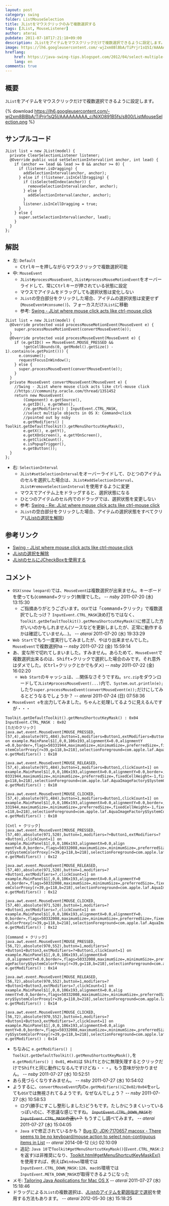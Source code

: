 ```yaml
---
layout: post
category: swing
folder: ListMouseSelection
title: JListをマウスクリックのみで複数選択する
tags: [JList, MouseListener]
author: aterai
pubdate: 2011-07-18T17:21:18+09:00
description: JListをアイテムをマウスクリックだけで複数選択できるように設定します。
image: https://lh6.googleusercontent.com/-wj2xm8BlBbA/TiPrjr1sQ5I/AAAAAAAAA_c/NiXO891B5fs/s800/ListMouseSelection.png
hreflang:
    href: https://java-swing-tips.blogspot.com/2012/04/select-multiple-items-in-jlist-by.html
    lang: en
comments: true
---
```

## 概要
`JList`をアイテムをマウスクリックだけで複数選択できるように設定します。

{% download https://lh6.googleusercontent.com/-wj2xm8BlBbA/TiPrjr1sQ5I/AAAAAAAAA_c/NiXO891B5fs/s800/ListMouseSelection.png %}

## サンプルコード
<pre class="prettyprint"><code>JList list = new JList(model) {
  private ClearSelectionListener listener;
  @Override public void setSelectionInterval(int anchor, int lead) {
    if (anchor == lead &amp;&amp; lead &gt;= 0 &amp;&amp; anchor &gt;= 0) {
      if (listener.isDragging) {
        addSelectionInterval(anchor, anchor);
      } else if (!listener.isInCellDragging) {
        if (isSelectedIndex(anchor)) {
          removeSelectionInterval(anchor, anchor);
        } else {
          addSelectionInterval(anchor, anchor);
        }
        listener.isInCellDragging = true;
      }
    } else {
      super.setSelectionInterval(anchor, lead);
    }
  }
};
</code></pre>

## 解説
- 左: `Default`
    - <kbd>Ctrl</kbd>キーを押しながらマウスクリックで複数選択可能
- 中: `MouseEvent`
    - `JList#processMouseEvent`, `JList#processMouseMotionEvent`をオーバーライドして、常に<kbd>Ctrl</kbd>キーが押されている状態に設定
    - マウスでアイテムをドラッグしても選択状態は変化しない
    - `JList`の空白部分をクリックした場合、アイテムの選択状態は変更せず(`MouseEvent#consume()`)、フォーカスだけ`JList`に移動
    - 参考: [Swing - JList where mouse click acts like ctrl-mouse click](https://community.oracle.com/thread/1351452)

<!-- dummy comment line for breaking list -->

<pre class="prettyprint"><code>JList list = new JList(model) {
  @Override protected void processMouseMotionEvent(MouseEvent e) {
    super.processMouseMotionEvent(convertMouseEvent(e));
  }
  @Override protected void processMouseEvent(MouseEvent e) {
    if (e.getID() == MouseEvent.MOUSE_PRESSED &amp;&amp;
        !getCellBounds(0, getModel().getSize() - 1).contains(e.getPoint())) {
      e.consume();
      requestFocusInWindow();
    } else {
      super.processMouseEvent(convertMouseEvent(e));
    }
  }
  private MouseEvent convertMouseEvent(MouseEvent e) {
    //Swing - JList where mouse click acts like ctrl-mouse click
    //https://community.oracle.com/thread/1351452
    return new MouseEvent(
        (Component) e.getSource(),
        e.getID(), e.getWhen(),
        //e.getModifiers() | InputEvent.CTRL_MASK,
        //select multiple objects in OS X: Command+click
        //pointed out by nsby
        e.getModifiers() | Toolkit.getDefaultToolkit().getMenuShortcutKeyMask(),
        e.getX(), e.getY(),
        e.getXOnScreen(), e.getYOnScreen(),
        e.getClickCount(),
        e.isPopupTrigger(),
        e.getButton());
  }
};
</code></pre>

- 右: `SelectionInterval`
    - `JList#setSelectionInterval`をオーバーライドして、ひとつのアイテムのセルを選択した場合は、`JList#addSelectionInterval`、`JList#removeSelectionInterval`を使用するように変更
    - マウスでアイテム上をドラッグすると、選択状態になる
    - ひとつのアイテムのセル内でのドラッグでは、選択状態を変更しない
    - 参考: [Swing - Re: JList where mouse click acts like ctrl-mouse click](https://community.oracle.com/thread/1351452#5694413)
    - `JList`の空白部分をクリックした場合、アイテムの選択状態をすべてクリア([JListの選択を解除](https://ateraimemo.com/Swing/ClearSelection.html))

<!-- dummy comment line for breaking list -->

## 参考リンク
- [Swing - JList where mouse click acts like ctrl-mouse click](https://community.oracle.com/thread/1351452)
- [JListの選択を解除](https://ateraimemo.com/Swing/ClearSelection.html)
- [JListのセルにJCheckBoxを使用する](https://ateraimemo.com/Swing/CheckBoxCellList.html)

<!-- dummy comment line for breaking list -->

## コメント
- `OSX(snow leopard)`では、`MouseEvent`は複数選択が出来ません。キーボードを使っても(<kbd>command</kbd>+クリック)無理でした。 -- *nsby* 2011-07-20 (水) 13:15:30
    - ご指摘ありがとうございます。`OSX`では「<kbd>command</kbd>+クリック」で複数選択でしたっけ？ `InputEvent.CTRL_MASK`決め打ちではなく、`Toolkit.getDefaultToolkit().getMenuShortcutKeyMask()`に修正した方がいいのかもしれません(ソースなどを更新しましたが、正常に動作するかは確認していません…)。 -- *aterai* 2011-07-20 (水) 19:33:29
- `Web Start`でもう一度実行してみましたが、やはり出来ませんでした。`MouseEvent`で複数選択ha -- *nsby* 2011-07-22 (金) 15:59:14
- あ、変な所で切れてしまいました。すみません。あらためて、`MouseEvent`で複数選択出来るのは、<kbd>Shift</kbd>+クリックで選択した場合のみです。それ意外はダメでした。(<kbd>Ctrl</kbd>+クリックとかでもダメ) -- *nsby* 2011-07-22 (金) 16:02:20
    - `Web Start`のキャッシュは、…関係なさそうですね。`src.zip`をダウンロードして`JList#processMouseEvent(...)`内で、`System.out.println(e);`したり`super.processMouseEvent(convertMouseEvent(e));`だけにしてみるとどうなるでしょうか？ -- *aterai* 2011-07-24 (日) 07:58:36
- `MouseEvent e`を出力してみました。ちゃんと処理してるように見えるんですが・・・

<!-- dummy comment line for breaking list -->

<pre class="prettyprint"><code>Toolkit.getDefaultToolkit().getMenuShortcutKeyMask() : 0x04 InputEvent.CTRL_MASK : 0x02
[ただのクリック]
java.awt.event.MouseEvent[MOUSE_PRESSED,(57,4),absolute(971,484),button=1,modifiers=Button1,extModifiers=Button1,clickCount=1] on example.MainPanel$1[,0,0,106x193,alignmentX=0.0,alignmentY
=0.0,border=,flags=50331944,maximumSize=,minimumSize=,preferredSize=,fixedCellHeight=-1,fixedCellWidth=-1,horizontalScrollIncrement=-1,selectionBackground=com.apple.laf.AquaImageFactory$Sy
stemColorProxy[r=39,g=118,b=218],selectionForeground=com.apple.laf.AquaImageFactory$SystemColorProxy[r=255,g=255,b=255],visibleRowCount=8,layoutOrientation=0] e.getModifiers() : 0x10

java.awt.event.MouseEvent[MOUSE_RELEASED,(57,4),absolute(971,484),button=1,modifiers=Button1,clickCount=1] on example.MainPanel$1[,0,0,106x193,alignmentX=0.0,alignmentY=0.0,border=,flags=5
0331944,maximumSize=,minimumSize=,preferredSize=,fixedCellHeight=-1,fixedCellWidth=-1,horizontalScrollIncrement=-1,selectionBackground=com.apple.laf.AquaImageFactory$SystemColorProxy[r=39,
g=118,b=218],selectionForeground=com.apple.laf.AquaImageFactory$SystemColorProxy[r=255,g=255,b=255],visibleRowCount=8,layoutOrientation=0] e.getModifiers() : 0x10

java.awt.event.MouseEvent[MOUSE_CLICKED,(57,4),absolute(971,484),button=1,modifiers=Button1,clickCount=1] on example.MainPanel$1[,0,0,106x193,alignmentX=0.0,alignmentY=0.0,border=,flags=50
331944,maximumSize=,minimumSize=,preferredSize=,fixedCellHeight=-1,fixedCellWidth=-1,horizontalScrollIncrement=-1,selectionBackground=com.apple.laf.AquaImageFactory$SystemColorProxy[r=39,g
=118,b=218],selectionForeground=com.apple.laf.AquaImageFactory$SystemColorProxy[r=255,g=255,b=255],visibleRowCount=8,layoutOrientation=0] e.getModifiers() : 0x10

[Cntl + クリック]
java.awt.event.MouseEvent[MOUSE_PRESSED,(57,40),absolute(971,520),button=1,modifiers=?+Button1,extModifiers=?+Button1,clickCount=1] on example.MainPanel$1[,0,0,106x193,alignmentX=0.0,align
mentY=0.0,border=,flags=50332008,maximumSize=,minimumSize=,preferredSize=,fixedCellHeight=-1,fixedCellWidth=-1,horizontalScrollIncrement=-1,selectionBackground=com.apple.laf.AquaImageFacto
ry$SystemColorProxy[r=39,g=118,b=218],selectionForeground=com.apple.laf.AquaImageFactory$SystemColorProxy[r=255,g=255,b=255],visibleRowCount=8,layoutOrientation=0] e.getModifiers() : 0x12

java.awt.event.MouseEvent[MOUSE_RELEASED,(57,40),absolute(971,520),button=1,modifiers=?+Button1,extModifiers=?,clickCount=1] on example.MainPanel$1[,0,0,106x193,alignmentX=0.0,alignmentY=0
.0,border=,flags=50332008,maximumSize=,minimumSize=,preferredSize=,fixedCellHeight=-1,fixedCellWidth=-1,horizontalScrollIncrement=-1,selectionBackground=com.apple.laf.AquaImageFactory$Syst
emColorProxy[r=39,g=118,b=218],selectionForeground=com.apple.laf.AquaImageFactory$SystemColorProxy[r=255,g=255,b=255],visibleRowCount=8,layoutOrientation=0] e.getModifiers() : 0x12

java.awt.event.MouseEvent[MOUSE_CLICKED,(57,40),absolute(971,520),button=1,modifiers=?+Button1,extModifiers=?,clickCount=1] on example.MainPanel$1[,0,0,106x193,alignmentX=0.0,alignmentY=0.
0,border=,flags=50332008,maximumSize=,minimumSize=,preferredSize=,fixedCellHeight=-1,fixedCellWidth=-1,horizontalScrollIncrement=-1,selectionBackground=com.apple.laf.AquaImageFactory$Syste
mColorProxy[r=39,g=118,b=218],selectionForeground=com.apple.laf.AquaImageFactory$SystemColorProxy[r=255,g=255,b=255],visibleRowCount=8,layoutOrientation=0] e.getModifiers() : 0x12

[Command + クリック]
java.awt.event.MouseEvent[MOUSE_PRESSED,(56,72),absolute(970,552),button=1,modifiers=?+Button1+Button3,extModifiers=?+Button1,clickCount=1] on example.MainPanel$1[,0,0,106x193,alignmentX=0
.0,alignmentY=0.0,border=,flags=50332008,maximumSize=,minimumSize=,preferredSize=,fixedCellHeight=-1,fixedCellWidth=-1,horizontalScrollIncrement=-1,selectionBackground=com.apple.laf.AquaIm
ageFactory$SystemColorProxy[r=39,g=118,b=218],selectionForeground=com.apple.laf.AquaImageFactory$SystemColorProxy[r=255,g=255,b=255],visibleRowCount=8,layoutOrientation=0] e.getModifiers() : 0x14

java.awt.event.MouseEvent[MOUSE_RELEASED,(56,72),absolute(970,552),button=1,modifiers=?+Button1+Button3,extModifiers=?,clickCount=1] on example.MainPanel$1[,0,0,106x193,alignmentX=0.0,alig
nmentY=0.0,border=,flags=50332008,maximumSize=,minimumSize=,preferredSize=,fixedCellHeight=-1,fixedCellWidth=-1,horizontalScrollIncrement=-1,selectionBackground=com.apple.laf.AquaImageFact
ory$SystemColorProxy[r=39,g=118,b=218],selectionForeground=com.apple.laf.AquaImageFactory$SystemColorProxy[r=255,g=255,b=255],visibleRowCount=8,layoutOrientation=0] e.getModifiers() : 0x14

java.awt.event.MouseEvent[MOUSE_CLICKED,(56,72),absolute(970,552),button=1,modifiers=?+Button1+Button3,extModifiers=?,clickCount=1] on example.MainPanel$1[,0,0,106x193,alignmentX=0.0,align
mentY=0.0,border=,flags=50332008,maximumSize=,minimumSize=,preferredSize=,fixedCellHeight=-1,fixedCellWidth=-1,horizontalScrollIncrement=-1,selectionBackground=com.apple.laf.AquaImageFacto
ry$SystemColorProxy[r=39,g=118,b=218],selectionForeground=com.apple.laf.AquaImageFactory$SystemColorProxy[r=255,g=255,b=255],visibleRowCount=8,layoutOrientation=0] e.getModifiers() : 0x14
</code></pre>

- ちなみに `e.getModifiers() | Toolkit.getDefaultToolkit().getMenuShortcutKeyMask(),`を`e.getModifiers() | 0x01`, `#0x01`は <kbd>Shift</kbd>とかに無理矢理するとクリックだけで<kbd>Shift</kbd>と同じ動作になるんですけどね・・・。もう意味が分かりません。 -- *nsby* 2011-07-27 (水) 10:52:51
- あら見づらくなりすみません。 -- *nsby* 2011-07-27 (水) 10:54:02
- ようするに、`convertMouseEvent`内の`e.getModifiers()`に`0x02/0x04`を`or`しても`OSX`では無視されてるようです。なぜなんでしょう？ -- *nsby* 2011-07-27 (水) 10:58:53
    - ログ(勝手にすこし整形しました)どうもです。たしかにうまくいっているっぽいのに、不思議な感じですね。 ~~`InputEvent.CTRL_DOWN_MASK`と`InputEvent.CTRL_MASK`の違い？~~ もうすこし調べてみます。 -- *aterai* 2011-07-27 (水) 15:04:05
    - `Java 8`で修正されているかも？ [Bug ID: JDK-7170657 macosx - There seems to be no keyboard/mouse action to select non-contiguous items in List](https://bugs.openjdk.java.net/browse/JDK-7170657) -- *aterai* 2014-08-12 (火) 02:10:09
    - 追記: `Java 10`で`Toolkit#getMenuShortcutKeyMask()`(`Event.CTRL_MASK:2`を返す)は非推奨になり、[Toolkit.html#getMenuShortcutKeyMaskEx()](https://docs.oracle.com/javase/jp/10/docs/api/java/awt/Toolkit.html#getMenuShortcutKeyMaskEx%28%29)を使用すれば、例えば`Windows`環境では`InputEvent.CTRL_DOWN_MASK:128`、`macOS`環境では`InputEvent.META_DOWN_MASK`が取得できるようになった
- メモ: [Tailoring Java Applications for Mac OS X](http://developer.apple.com/jp/technotes/tn2042.html) -- *aterai* 2011-07-27 (水) 15:18:46
- ドラッグによる`JList`の複数選択は、[JListのアイテムを範囲指定で選択](https://ateraimemo.com/Swing/RubberBanding.html)を使用する方法もあります。 -- *aterai* 2012-05-30 (水) 15:18:25

<!-- dummy comment line for breaking list -->
